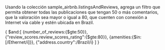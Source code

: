 Usando la colección sample_airbnb.listingsAndReviews, agrega un filtro que permita obtener todas las publicaciones 
que tengan 50 o más comentarios, que la valoración sea mayor o igual a 80, que cuenten con conexión a Internet vía cable 
y estén ubicada en Brazil.

{
    $and:[
        {number_of_reviews:{$gte:50}},
        {"review_scores.review_scores_rating":{$gte:80}},
        {amenities:{$in:[/Ethernet/i]}},
        {"address.country":/Brazil/i}
        ]
}